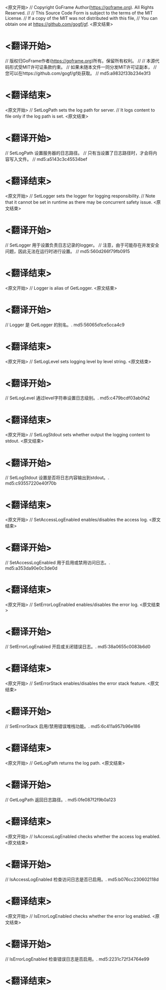 
<原文开始>
// Copyright GoFrame Author(https://goframe.org). All Rights Reserved.
//
// This Source Code Form is subject to the terms of the MIT License.
// If a copy of the MIT was not distributed with this file,
// You can obtain one at https://github.com/gogf/gf.
<原文结束>

# <翻译开始>
// 版权归GoFrame作者(https://goframe.org)所有。保留所有权利。
//
// 本源代码形式受MIT许可证条款约束。
// 如果未随本文件一同分发MIT许可证副本，
// 您可以在https://github.com/gogf/gf处获取。
// md5:a9832f33b234e3f3
# <翻译结束>


<原文开始>
// SetLogPath sets the log path for server.
// It logs content to file only if the log path is set.
<原文结束>

# <翻译开始>
// SetLogPath 设置服务器的日志路径。
// 只有当设置了日志路径时，才会将内容写入文件。
// md5:a5143c3c45534bef
# <翻译结束>


<原文开始>
// SetLogger sets the logger for logging responsibility.
// Note that it cannot be set in runtime as there may be concurrent safety issue.
<原文结束>

# <翻译开始>
// SetLogger 用于设置负责日志记录的logger。
// 注意，由于可能存在并发安全问题，因此无法在运行时进行设置。
// md5:560d266f79fb0915
# <翻译结束>


<原文开始>
// Logger is alias of GetLogger.
<原文结束>

# <翻译开始>
// Logger 是 GetLogger 的别名。. md5:56065d1ce5cca4c9
# <翻译结束>


<原文开始>
// SetLogLevel sets logging level by level string.
<原文结束>

# <翻译开始>
// SetLogLevel 通过level字符串设置日志级别。. md5:c479bcdf03ab0fa2
# <翻译结束>


<原文开始>
// SetLogStdout sets whether output the logging content to stdout.
<原文结束>

# <翻译开始>
// SetLogStdout 设置是否将日志内容输出到stdout。. md5:c93557220e40f70b
# <翻译结束>


<原文开始>
// SetAccessLogEnabled enables/disables the access log.
<原文结束>

# <翻译开始>
// SetAccessLogEnabled 用于启用或禁用访问日志。. md5:a353da90e0c3de0d
# <翻译结束>


<原文开始>
// SetErrorLogEnabled enables/disables the error log.
<原文结束>

# <翻译开始>
// SetErrorLogEnabled 开启或关闭错误日志。. md5:38a0655c0083b6d0
# <翻译结束>


<原文开始>
// SetErrorStack enables/disables the error stack feature.
<原文结束>

# <翻译开始>
// SetErrorStack 启用/禁用错误堆栈功能。. md5:6c411a957b96e186
# <翻译结束>


<原文开始>
// GetLogPath returns the log path.
<原文结束>

# <翻译开始>
// GetLogPath 返回日志路径。. md5:0fe087f2f9b0a123
# <翻译结束>


<原文开始>
// IsAccessLogEnabled checks whether the access log enabled.
<原文结束>

# <翻译开始>
// IsAccessLogEnabled 检查访问日志是否已启用。. md5:b076cc230602118d
# <翻译结束>


<原文开始>
// IsErrorLogEnabled checks whether the error log enabled.
<原文结束>

# <翻译开始>
// IsErrorLogEnabled 检查错误日志是否启用。. md5:2231c72f34764e99
# <翻译结束>

